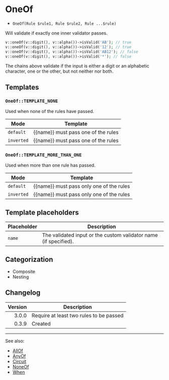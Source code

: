 # OneOf

- `OneOf(Rule $rule1, Rule $rule2, Rule ...$rule)`

Will validate if exactly one inner validator passes.

```php
v::oneOf(v::digit(), v::alpha())->isValid('AB'); // true
v::oneOf(v::digit(), v::alpha())->isValid('12'); // true
v::oneOf(v::digit(), v::alpha())->isValid('AB12'); // false
v::oneOf(v::digit(), v::alpha())->isValid('*'); // false
```

The chains above validate if the input is either a digit or an alphabetic
character, one or the other, but not neither nor both.

## Templates

### `OneOf::TEMPLATE_NONE`

Used when none of the rules have passed.

| Mode       | Template                            |
|------------|-------------------------------------|
| `default`  | {{name}} must pass one of the rules |
| `inverted` | {{name}} must pass one of the rules |

### `OneOf::TEMPLATE_MORE_THAN_ONE`

Used when more than one rule has passed.

| Mode       | Template                                 |
|------------|------------------------------------------|
| `default`  | {{name}} must pass only one of the rules |
| `inverted` | {{name}} must pass only one of the rules |

## Template placeholders

| Placeholder | Description                                                      |
|-------------|------------------------------------------------------------------|
| `name`      | The validated input or the custom validator name (if specified). |

## Categorization

- Composite
- Nesting

## Changelog

| Version | Description                             |
|--------:|-----------------------------------------|
|   3.0.0 | Require at least two rules to be passed |
|   0.3.9 | Created                                 |

***
See also:

- [AllOf](AllOf.md)
- [AnyOf](AnyOf.md)
- [Circuit](Circuit.md)
- [NoneOf](NoneOf.md)
- [When](When.md)
